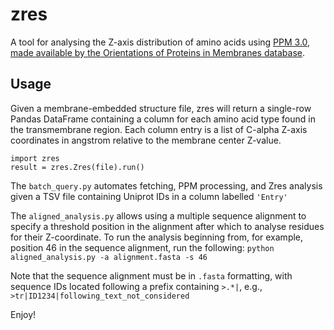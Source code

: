 # zres

A tool for analysing the Z-axis distribution of amino acids using [PPM 3.0, made available by the Orientations of Proteins in Membranes database](https://opm.phar.umich.edu/).


## Usage
Given a membrane-embedded structure file, zres will return a single-row Pandas DataFrame containing a column for each amino acid type found in the transmembrane region.
Each column entry is a list of C-alpha Z-axis coordinates in angstrom relative to the membrane center Z-value. 

```
import zres
result = zres.Zres(file).run()
```

The ```batch_query.py``` automates fetching, PPM processing, and Zres analysis given a TSV file containing Uniprot IDs in a column labelled ```'Entry'```


The ```aligned_analysis.py``` allows using a multiple sequence alignment to specify a threshold position in the alignment after which to analyse residues for their Z-coordinate. To run the analysis beginning from, for example, position 46 in the sequence alignment, run the following:
```python aligned_analysis.py -a alignment.fasta -s 46```

Note that the sequence alignment must be in ```.fasta``` formatting, with sequence IDs located following a prefix containing ```>.*|```, e.g.,
```>tr|ID1234|following_text_not_considered```

Enjoy!